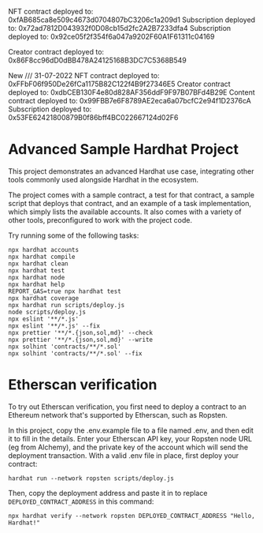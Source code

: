 NFT contract deployed to: 0xfAB685ca8e509c4673d0704807bC3206c1a209d1
Subscription deployed to: 0x72ad7812D043932f0D08cb15d2fc2A2B7233dfa4
Subscription deployed to: 0x92ce05f2f354f6a047a9202F60A1F61311c04169

Creator contract deployed to: 0x86F8cc96dD0dBB478A24125168B3DC7C5368B549

New /// 31-07-2022
NFT contract deployed to: 0xFFbF06f950De26fCa1175B82C122f4B9f27346E5
Creator contract deployed to: 0xdbCEB130F4e80d828AF356ddF9F97B07BFd4B29E
Content contract deployed to: 0x99FBB7e6F8789AE2eca6a07bcfC2e94f1D2376cA
Subscription deployed to: 0x53FE62421800879B0f86bff4BC022667124d02F6

# Advanced Sample Hardhat Project

This project demonstrates an advanced Hardhat use case, integrating other tools commonly used alongside Hardhat in the ecosystem.

The project comes with a sample contract, a test for that contract, a sample script that deploys that contract, and an example of a task implementation, which simply lists the available accounts. It also comes with a variety of other tools, preconfigured to work with the project code.

Try running some of the following tasks:

```shell
npx hardhat accounts
npx hardhat compile
npx hardhat clean
npx hardhat test
npx hardhat node
npx hardhat help
REPORT_GAS=true npx hardhat test
npx hardhat coverage
npx hardhat run scripts/deploy.js
node scripts/deploy.js
npx eslint '**/*.js'
npx eslint '**/*.js' --fix
npx prettier '**/*.{json,sol,md}' --check
npx prettier '**/*.{json,sol,md}' --write
npx solhint 'contracts/**/*.sol'
npx solhint 'contracts/**/*.sol' --fix
```

# Etherscan verification

To try out Etherscan verification, you first need to deploy a contract to an Ethereum network that's supported by Etherscan, such as Ropsten.

In this project, copy the .env.example file to a file named .env, and then edit it to fill in the details. Enter your Etherscan API key, your Ropsten node URL (eg from Alchemy), and the private key of the account which will send the deployment transaction. With a valid .env file in place, first deploy your contract:

```shell
hardhat run --network ropsten scripts/deploy.js
```

Then, copy the deployment address and paste it in to replace `DEPLOYED_CONTRACT_ADDRESS` in this command:

```shell
npx hardhat verify --network ropsten DEPLOYED_CONTRACT_ADDRESS "Hello, Hardhat!"
```
